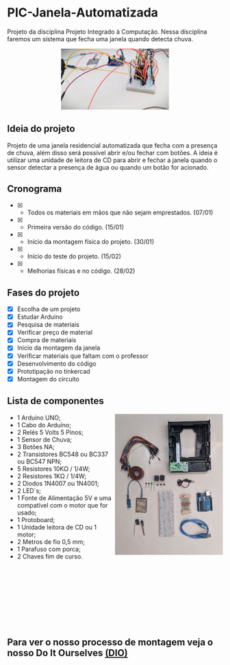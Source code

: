 # PIC-Janela-Automatizada

Projeto da disciplina Projeto Integrado à Computação. Nessa disciplina faremos um sistema que fecha uma janela quando detecta chuva.


<p align="center" width="100%">
  <img src="imagens/23_02.jpg" height="50%" width="50%" alt="Spoiler do circuito" horizontal-align="center">
</p>

## Ideia do projeto

Projeto de uma janela residencial automatizada que fecha com a presença de chuva, além disso será possível abrir e/ou fechar com botões. A ideia é utilizar uma unidade de leitora de CD para abrir e fechar a janela quando o sensor detectar a presença de água ou quando um botão for acionado.
 

## Cronograma

- [x] - Todos os materiais em mãos que não sejam emprestados. (07/01)
- [x] - Primeira versão do código. (15/01)
- [x] - Início da montagem física do projeto. (30/01)
- [x] - Início do teste do projeto. (15/02)
- [x] - Melhorias físicas e no código. (28/02)




## Fases do projeto

- [x] Escolha de um projeto
- [x] Estudar Arduino
- [x] Pesquisa de materiais
- [x] Verificar preço de material
- [x] Compra de materiais
- [x] Inicio da montagem da janela
- [x] Verificar materiais que faltam com o professor
- [x] Desenvolvimento do código
- [x] Prototipação no tinkercad
- [x] Montagem do circuito

## Lista de componentes


<p>
  
  <img align="right" src="imagens/05_02_Componentes.jpg" height="30%" width="50%" alt="Spoiler do circuito" horizontal-align="center">
  
  <ul>
    <li> 1  Arduino UNO; </il>
    <li> 1  Cabo do Arduíno; </il>
    <li> 2  Relés 5 Volts 5 Pinos; </il>
    <li> 1  Sensor de Chuva; </il>
    <li> 3  Botões NA; </il>
    <li> 2  Transistores BC548 ou BC337 ou BC547 NPN; </il>
    <li> 5  Resistores 10KΩ / 1/4W; </il>
    <li> 2  Resistores 1KΩ / 1/4W; </il>
    <li> 2  Diodos 1N4007 ou 1N4001; </il>
    <li> 2  LED´s; </il>
    <li> 1  Fonte de Alimentação 5V e uma compatível com o motor que for usado; </il>
    <li> 1  Protoboard; </il>
    <li> 1  Unidade leitora de CD ou 1 motor; </il>
    <li> 2  Metros de fio 0,5 mm; </il>
    <li> 1  Parafuso com porca; </il>
    <li> 2  Chaves fim de curso. </il>
  </ul>
 
</p>



<br/>
<br/>
<br/>
<br/>
<br/>
<br/>
<br/>
<br/>


## Para ver o nosso processo de montagem veja o nosso Do It Ourselves [(DIO)](DIO.md) 



